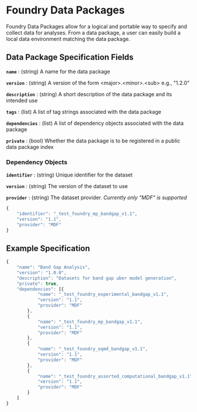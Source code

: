 # Foundry Data Packages

Foundry Data Packages allow for a logical and portable way to specify and collect data for analyses. From a data package, a user can easily build a local data environment matching the data package.

## Data Package Specification Fields

**`name`** : \(string\) A name for the data package

**`version`** : \(string\) A version of the form &lt;major&gt;.&lt;minor&gt;.&lt;sub&gt; e.g., "1.2.0"

**`description`**  : \(string\) A short description of the data package and its intended use

**`tags`**  : \(list\) A list of tag strings associated with the data package

**`dependencies`**  : \(list\) A list of dependency objects associated with the data package

**`private`**  : \(bool\) Whether the data package is to be registered in a public data package index

### Dependency Objects

**`identifier`** : \(string\) Unique identifier for the dataset

**`version`** : \(string\) The version of the dataset to use

**`provider`** : \(string\) The dataset provider. _Currently only "MDF" is supported_

```javascript
{
    "identifier": "_test_foundry_mp_bandgap_v1.1",
    "version": "1.1",
    "provider": "MDF"
}
```

## Example Specification

```javascript
{
	"name": "Band Gap Analysis",
	"version": "1.0.0",
	"description": "Datasets for band gap uber model generation",
	"private": true,
	"dependencies": [{
			"name": "_test_foundry_experimental_bandgap_v1.1",
			"version": "1.1",
			"provider": "MDF"
		},
		{
			"name": "_test_foundry_mp_bandgap_v1.1",
			"version": "1.1",
			"provider": "MDF"
		},
		{
			"name": "_test_foundry_oqmd_bandgap_v1.1",
			"version": "1.1",
			"provider": "MDF"
		},
		{
			"name": "_test_foundry_assorted_computational_bandgap_v1.1",
			"version": "1.1",
			"provider": "MDF"
		}
	]
}
```



